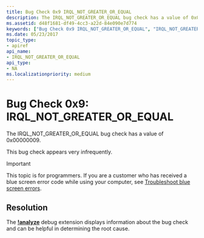 ```yaml
---
title: Bug Check 0x9 IRQL_NOT_GREATER_OR_EQUAL
description: The IRQL_NOT_GREATER_OR_EQUAL bug check has a value of 0x00000009.This bug check appears very infrequently.
ms.assetid: d48f1681-df49-4cc3-a22d-84e090e7d774
keywords: ["Bug Check 0x9 IRQL_NOT_GREATER_OR_EQUAL", "IRQL_NOT_GREATER_OR_EQUAL"]
ms.date: 05/23/2017
topic_type:
- apiref
api_name:
- IRQL_NOT_GREATER_OR_EQUAL
api_type:
- NA
ms.localizationpriority: medium
---
```


# Bug Check 0x9: IRQL\_NOT\_GREATER\_OR\_EQUAL


The IRQL\_NOT\_GREATER\_OR\_EQUAL bug check has a value of 0x00000009.

This bug check appears very infrequently.

> [!IMPORTANT]
> This topic is for programmers. If you are a customer who has received a blue screen error code while using your computer, see [Troubleshoot blue screen errors](https://www.windows.com/stopcode).

## Resolution
The [**!analyze**](-analyze.md) debug extension displays information about the bug check and can be helpful in determining the root cause.
 

 




